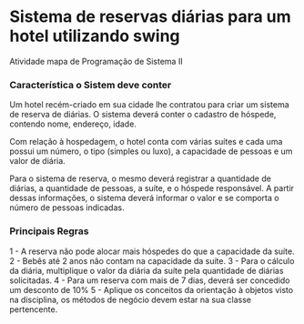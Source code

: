 # Sistema de reservas diárias para um hotel utilizando swing

Atividade mapa de Programação de Sistema II

### Característica o Sistem deve conter

Um hotel recém-criado em sua cidade lhe contratou para criar um sistema de reserva de diárias. O sistema deverá conter o cadastro de hóspede, contendo nome, endereço, idade.

Com relação à hospedagem, o hotel conta com várias suítes e cada uma possui um número, o tipo (simples ou luxo), a capacidade de pessoas e um valor de diária.

Para o sistema de reserva, o mesmo deverá registrar a quantidade de diárias, a quantidade de pessoas, a suíte, e o hóspede responsável. A partir dessas informações, o sistema deverá informar o valor e se comporta o número de pessoas indicadas.

### Principais Regras

1 - A reserva não pode alocar mais hóspedes do que a capacidade da suíte.
2 - Bebês até 2 anos não contam na capacidade da suíte.
3 - Para o cálculo da diária, multiplique o valor da diária da suíte pela quantidade de diárias solicitadas.
4 - Para um reserva com mais de 7 dias, deverá ser concedido um desconto de 10%
5 - Aplique os conceitos da orientação à objetos visto na disciplina, os métodos de negócio devem estar na sua classe pertencente.
